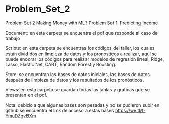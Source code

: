 # Problem_Set_2
Problem Set 2 Making Money with ML?
Problem Set 1: Predicting Income

Document: en esta carpeta se encuentra el pdf que responde al caso del trabajo

Scripts: en esta carpeta se encuentras los códigos del taller, los cuales están divididos en limpieza de datos y los pronosticos a realizar, aquí se puede encorar los códigos para realizar modelos de regresión lineal, Ridge, Lasso, Elastic Net, CART, Random Forest y 
Boosting.

Store: se encuentran las bases de datos iniciales, las bases de datos después de limpieza de datos y los resultados de los pronósticos.

Views: en esta carpeta se guardan todas las tablas y gráficas que se presentan en el pdf.


Nota: debido a que algunas bases son pesadas y no se pudieron subir en github se encuentra el link de acceso a estas báses https://we.tl/t-YmuDZgvBXm

